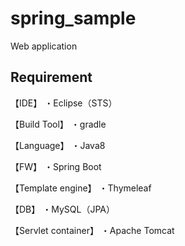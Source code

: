 # spring_sample
Web application

## Requirement
【IDE】
・Eclipse（STS）

【Build Tool】
・gradle

【Language】
・Java8

【FW】
・Spring Boot

【Template engine】
・Thymeleaf

【DB】
・MySQL（JPA）

【Servlet container】
・Apache Tomcat
